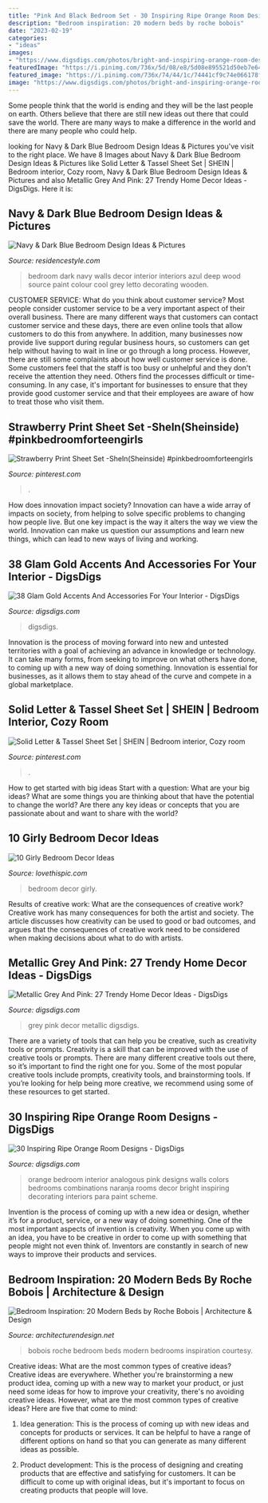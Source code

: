 ```yaml
---
title: "Pink And Black Bedroom Set - 30 Inspiring Ripe Orange Room Designs"
description: "Bedroom inspiration: 20 modern beds by roche bobois"
date: "2023-02-19"
categories:
- "ideas"
images:
- "https://www.digsdigs.com/photos/bright-and-inspiring-orange-room-designs-21.jpg"
featuredImage: "https://i.pinimg.com/736x/5d/08/e8/5d08e895521d50eb7e6464dfbe516f22.jpg"
featured_image: "https://i.pinimg.com/736x/74/44/1c/74441cf9c74e066178f45de914ca5421.jpg"
image: "https://www.digsdigs.com/photos/bright-and-inspiring-orange-room-designs-21.jpg"
---
```



Some people think that the world is ending and they will be the last people on earth. Others believe that there are still new ideas out there that could save the world. There are many ways to make a difference in the world and there are many people who could help.

	

		
looking for Navy &amp; Dark Blue Bedroom Design Ideas &amp; Pictures you've visit to the right place. We have 8 Images about Navy &amp; Dark Blue Bedroom Design Ideas &amp; Pictures like Solid Letter &amp; Tassel Sheet Set | SHEIN | Bedroom interior, Cozy room, Navy &amp; Dark Blue Bedroom Design Ideas &amp; Pictures and also Metallic Grey And Pink: 27 Trendy Home Decor Ideas - DigsDigs. Here it is:
		
    
## Navy &amp; Dark Blue Bedroom Design Ideas &amp; Pictures

<img loading=lazy src="http://residencestyle.com/wp-content/uploads/2015/01/Blue-Bedroom-Design-Ideas.jpg" onerror="this.onerror=null;this.src='https://tse2.mm.bing.net/th?id=OIP.30V0IqvfnVKueG0iqkWnUAHaKw&amp;pid=15.1';" alt="Navy &amp; Dark Blue Bedroom Design Ideas &amp; Pictures">

_Source: residencestyle.com_

>bedroom dark navy walls decor interior interiors azul deep wood source paint colour cool grey letto decorating wooden. 

	

CUSTOMER SERVICE: What do you think about customer service?
Most people consider customer service to be a very important aspect of their overall business. There are many different ways that customers can contact customer service and these days, there are even online tools that allow customers to do this from anywhere. In addition, many businesses now provide live support during regular business hours, so customers can get help without having to wait in line or go through a long process.
However, there are still some complaints about how well customer service is done. Some customers feel that the staff is too busy or unhelpful and they don't receive the attention they need. Others find the processes difficult or time-consuming. In any case, it's important for businesses to ensure that they provide good customer service and that their employees are aware of how to treat those who visit them.

    
## Strawberry Print Sheet Set -SheIn(Sheinside) #pinkbedroomforteengirls

<img loading=lazy src="https://i.pinimg.com/736x/74/44/1c/74441cf9c74e066178f45de914ca5421.jpg" onerror="this.onerror=null;this.src='https://tse3.mm.bing.net/th?id=OIP.wlWdwUcZsiTwhQWUAd5DyQHaJ3&amp;pid=15.1';" alt="Strawberry Print Sheet Set -SheIn(Sheinside) #pinkbedroomforteengirls">

_Source: pinterest.com_

>. 

	

How does innovation impact society?
Innovation can have a wide array of impacts on society, from helping to solve specific problems to changing how people live. But one key impact is the way it alters the way we view the world. Innovation can make us question our assumptions and learn new things, which can lead to new ways of living and working.

    
## 38 Glam Gold Accents And Accessories For Your Interior - DigsDigs

<img loading=lazy src="https://www.digsdigs.com/photos/gold-accents-and-accessories-for-your-interior-21.jpg" onerror="this.onerror=null;this.src='https://tse4.mm.bing.net/th?id=OIP.We9RT9O-ixIiE-2rg9h7JAHaLL&amp;pid=15.1';" alt="38 Glam Gold Accents And Accessories For Your Interior - DigsDigs">

_Source: digsdigs.com_

>digsdigs. 

	

Innovation is the process of moving forward into new and untested territories with a goal of achieving an advance in knowledge or technology. It can take many forms, from seeking to improve on what others have done, to coming up with a new way of doing something. Innovation is essential for businesses, as it allows them to stay ahead of the curve and compete in a global marketplace.

    
## Solid Letter &amp; Tassel Sheet Set | SHEIN | Bedroom Interior, Cozy Room

<img loading=lazy src="https://i.pinimg.com/736x/5d/08/e8/5d08e895521d50eb7e6464dfbe516f22.jpg" onerror="this.onerror=null;this.src='https://tse2.mm.bing.net/th?id=OIP.37Gi9X1QuzObjD5w9I4p9wHaJ3&amp;pid=15.1';" alt="Solid Letter &amp; Tassel Sheet Set | SHEIN | Bedroom interior, Cozy room">

_Source: pinterest.com_

>. 

	

How to get started with big ideas
Start with a question: What are your big ideas? 
What are some things you are thinking about that have the potential to change the world? Are there any key ideas or concepts that you are passionate about and want to share with the world?

    
## 10 Girly Bedroom Decor Ideas

<img loading=lazy src="http://www.lovethispic.com/uploaded_images/blogs/10-Girly-Bedroom-Decor-Ideas-122-4.jpg" onerror="this.onerror=null;this.src='https://tse2.mm.bing.net/th?id=OIP.TYNFqcXQ4tFs-pipKvNPsQHaLH&amp;pid=15.1';" alt="10 Girly Bedroom Decor Ideas">

_Source: lovethispic.com_

>bedroom decor girly. 

	

Results of creative work: What are the consequences of creative work?
Creative work has many consequences for both the artist and society. The article discusses how creativity can be used to good or bad outcomes, and argues that the consequences of creative work need to be considered when making decisions about what to do with artists.

    
## Metallic Grey And Pink: 27 Trendy Home Decor Ideas - DigsDigs

<img loading=lazy src="https://www.digsdigs.com/photos/metallic-grey-and-bold-pink-home-decor-ideas-10.jpg" onerror="this.onerror=null;this.src='https://tse3.mm.bing.net/th?id=OIP.AZjgOVbtS0DICsodJwsXPwAAAA&amp;pid=15.1';" alt="Metallic Grey And Pink: 27 Trendy Home Decor Ideas - DigsDigs">

_Source: digsdigs.com_

>grey pink decor metallic digsdigs. 

	

There are a variety of tools that can help you be creative, such as creativity tools or prompts.
Creativity is a skill that can be improved with the use of creative tools or prompts. There are many different creative tools out there, so it’s important to find the right one for you. Some of the most popular creative tools include prompts, creativity tools, and brainstorming tools. If you’re looking for help being more creative, we recommend using some of these resources to get started.

    
## 30 Inspiring Ripe Orange Room Designs - DigsDigs

<img loading=lazy src="https://www.digsdigs.com/photos/bright-and-inspiring-orange-room-designs-21.jpg" onerror="this.onerror=null;this.src='https://tse2.mm.bing.net/th?id=OIP.NxPB9tH8PIW3qdUrBaFmDgHaJ4&amp;pid=15.1';" alt="30 Inspiring Ripe Orange Room Designs - DigsDigs">

_Source: digsdigs.com_

>orange bedroom interior analogous pink designs walls colors bedrooms combinations naranja rooms decor bright inspiring decorating interiors para paint scheme. 

	

Invention is the process of coming up with a new idea or design, whether it’s for a product, service, or a new way of doing something. One of the most important aspects of invention is creativity. When you come up with an idea, you have to be creative in order to come up with something that people might not even think of. Inventors are constantly in search of new ways to improve their products and services.

    
## Bedroom Inspiration: 20 Modern Beds By Roche Bobois | Architecture &amp; Design

<img loading=lazy src="https://cdn.architecturendesign.net/wp-content/uploads/2014/07/Roche-Bobois-Bedrooms-21.jpg" onerror="this.onerror=null;this.src='https://tse3.mm.bing.net/th?id=OIP.ZbQrW6FemEzKKkyyPlB5hwHaEs&amp;pid=15.1';" alt="Bedroom Inspiration: 20 Modern Beds by Roche Bobois | Architecture &amp; Design">

_Source: architecturendesign.net_

>bobois roche bedroom beds modern bedrooms inspiration courtesy. 

	

Creative ideas: What are the most common types of creative ideas?
Creative ideas are everywhere. Whether you're brainstorming a new product idea, coming up with a new way to market your product, or just need some ideas for how to improve your creativity, there's no avoiding creative ideas. However, what are the most common types of creative ideas? Here are five that come to mind: 
1. Idea generation: This is the process of coming up with new ideas and concepts for products or services. It can be helpful to have a range of different options on hand so that you can generate as many different ideas as possible.

2. Product development: This is the process of designing and creating products that are effective and satisfying for customers. It can be difficult to come up with original ideas, but it's important to focus on creating products that people will love.



